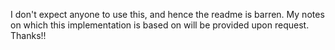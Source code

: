 I don't expect anyone to use this, and hence the readme is barren. My notes on which this implementation is based on will be provided upon request. Thanks!!
